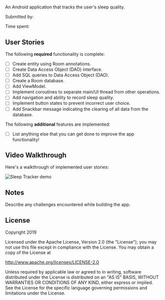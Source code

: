 # <name of app>

An Android application that tracks the user's sleep quality.

Submitted by: <name>

Time spent: <time>

## User Stories

The following **required** functionality is complete:

* [ ] Create entity using Room annotations.
* [ ] Create Data Access Object (DAO) interface.
* [ ] Add SQL queries to Data Access Object (DAO).
* [ ] Create a Room database.
* [ ] Add ViewModel.
* [ ] Implement coroutines to separate main/UI thread from other operations.
* [ ] Add navigation and ability to record sleep quality.
* [ ] Implement button states to prevent incorrect user choice.
* [ ] Add Snackbar message indicating the clearing of all data from the database.

The following **additional** features are implemented:

* [ ] List anything else that you can get done to improve the app functionality!

## Video Walkthrough 

Here's a walkthrough of implemented user stories:

<img src='name_of_file.gif' title='Sleep Tracker animated demo' alt='Sleep Tracker demo' />

## Notes

Describe any challenges encountered while building the app.

## License

Copyright 2019 <name>

Licensed under the Apache License, Version 2.0 (the "License");
you may not use this file except in compliance with the License.
You may obtain a copy of the License at

http://www.apache.org/licenses/LICENSE-2.0

Unless required by applicable law or agreed to in writing, software
distributed under the License is distributed on an "AS IS" BASIS,
WITHOUT WARRANTIES OR CONDITIONS OF ANY KIND, either express or implied.
See the License for the specific language governing permissions and
limitations under the License.
